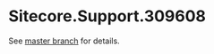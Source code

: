 # Sitecore.Support.309608

See [master branch](https://github.com/sitecoresupport/Sitecore.Support.309608) for details.